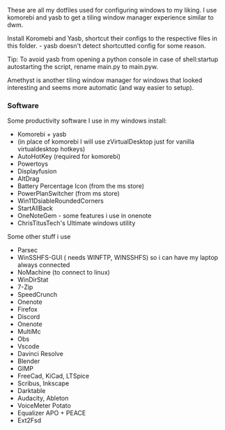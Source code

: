 These are all my dotfiles used for configuring windows to my liking. I use komorebi and yasb to get a tiling window manager experience similar to dwm. 

Install Koromebi and Yasb, shortcut their configs to the respective files in this folder. - yasb doesn't detect shortcutted config for some reason.

Tip: To avoid yasb from opening a python console in case of shell:startup autostarting the script, rename main.py to main.pyw.

Amethyst is another tiling window manager for windows that looked interesting and seems more automatic (and way easier to setup).

### Software

Some productivity software I use in my windows install:

* Komorebi + yasb
* (in place of komorebi I will use zVirtualDesktop just for vanilla virtualdesktop hotkeys)
* AutoHotKey (required for komorebi)
* Powertoys
* Displayfusion
* AltDrag
* Battery Percentage Icon (from the ms store)
* PowerPlanSwitcher (from ms store)
* Win11DsiableRoundedCorners
* StartAllBack
* OneNoteGem - some features i use in onenote
* ChrisTitusTech's Ultimate windows utility

Some other stuff i use
* Parsec
* WinSSHFS-GUI ( needs WINFTP, WINSSHFS) so i can have my laptop always connected
* NoMachine (to connect to linux)
* WinDirStat
* 7-Zip
* SpeedCrunch
* Onenote
* Firefox
* Discord
* Onenote
* MultiMc
* Obs
* Vscode
* Davinci Resolve
* Blender
* GIMP
* FreeCad, KiCad, LTSpice
* Scribus, Inkscape
* Darktable 
* Audacity, Ableton
* VoiceMeter Potato
* Equalizer APO + PEACE
* Ext2Fsd
